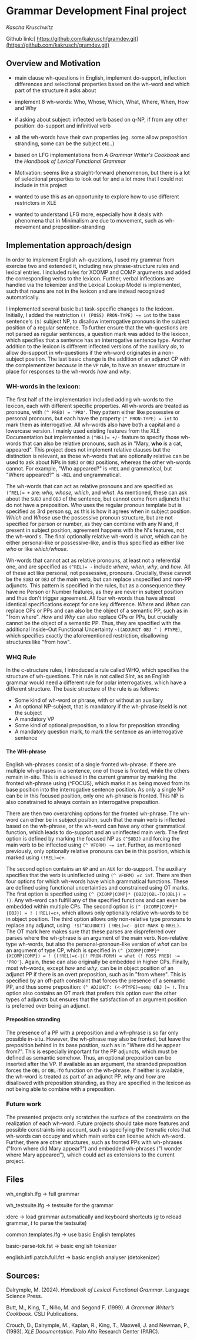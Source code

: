 # Grammar Development Final project
*_Kascha Kruschwitz_* 

Github link:[ https://github.com/kakrusch/gramdev.git](https://github.com/kakrusch/gramdev.git)

## Overview and Motivation


- main clause wh-questions in English, implement do-support, inflection differences and selectional properties based on the wh-word and which part of the structure it asks about
- implement 8 wh-words: Who, Whose, Which, What, Where, When, How and Why
- if asking about subject: inflected verb based on q-NP, if from any other position: do-support and infinitival verb
- all the wh-words have their own properties (eg. some allow preposition stranding, some can be the subject etc..)
- based on LFG implementations from *A Grammar Writer's Cookbook* and the *Handbook of Lexical Functional Grammar*


- Motivation: seems like a straight-forward phenomenon, but there is a lot of selectional properties to look out for and a lot more that I could not include in this project
- wanted to use this as an opportunity to explore how to use different restrictors in XLE
- wanted to understand LFG more, especially how it deals with phenomena that in Minimalism are due to movement, such as wh-movement and preposition-stranding

## Implementation approach/design

In order to implement English wh-questions, I used my grammar from exercise two and extended it, including new phrase-structure rules and lexical entries. I included rules for XCOMP and COMP arguments and added the corresponding verbs to the lexicon. Further, verbal inflections are handled via the tokenizer and the Lexical Lookup Model is implemented, such that nouns are not in the lexicon and are instead recognized automatically. 

I implemented several basic but task-specific changes to the lexicon. Initially, I added the restriction `(! (POSS) PRON-TYPE) ~= int` to the base sentence's `(S)` subject NP, to disallow interrogative pronouns in the subject position of a regular sentence. To further ensure that the wh-questions are not parsed as regular sentences, a question mark was added to the lexicon, which specifies that a sentence has an interrogative sentence type. Another addition to the lexicon is different inflected versions of the auxiliary *do*, to allow do-support in wh-questions if the wh-word originates in a non-subject position. The last basic change is the addition of an adjunct CP with the complementizer *because* in the `VP` rule, to have an answer structure in place for responses to the wh-words *how* and *why*. 


### WH-words in the lexicon:
The first half of the implementation included adding wh-words to the lexicon, each with different specific properties. All wh-words are treated as pronouns, with `(^ PRED) = 'PRO'`. They pattern either like possessive or personal pronouns, but each have the property `(^ PRON-TYPE) = int` to mark them as interrogative. All wh-words also have both a capital and a lowercase version. I mainly used existing features from the XLE Documentation but implemented a `(^REL)= +/-` feature to specify those wh-words that can also be relative pronouns, such as in "Mary, **who** is a cat, appeared". This project does not implement relative clauses but the distinction is relevant, as those wh-words that are optionally relative can be used to ask about NPs in `SUBJ` or `OBJ` positions, whereas the other wh-words cannot. For example, "Who appeared?" is `+REL` and grammatical, but "Where appeared?" is `-REL` and ungrammatical.

The wh-words that can act as relative pronouns and are specified as `(^REL)= +` are: *who, whose, which*, and *what*. As mentioned, these can ask about the `SUBJ` and `OBJ` of the sentence, but cannot come from adjuncts that do not have a preposition. *Who* uses the regular pronoun template but is specified as 3rd person sg, as this is how it agrees when in subject position. *Which* and *Whose* use the possessive pronoun structure, but are not specified for person or number, as they can combine with any N and, if present in subject position, agreement happens with the N's features, not the wh-word's. The final optionally relative wh-word is *what*, which can be either personal-like or possessive-like, and is thus specified as either like *who* or like *which/whose*.


Wh-words that cannot act as relative pronouns, at least not a referential one, and are specified as `(^REL)= -` include *where*, *when*, *why*, and *how*. All of these act like personal, not possessive, pronouns. Crucially, these cannot be the `SUBJ` or `OBJ` of the main verb, but can replace unspecified and non-PP adjuncts. This pattern is specified in the rules, but as a consequence they have no Person or Number features, as they are never in subject position and thus don't trigger agreement. All four wh-words thus have almost identical specifications except for one key difference. *Where* and *When* can replace CPs or PPs and can also be the object of a semantic PP, such as in "from where". *How* and *Why* can also replace CPs or PPs, but crucially cannot be the object of a semantic PP. Thus, they are specified with the additional Inside-Out Functional Uncertainty `~((ADJUNCT OBJ ^ ) PTYPE)`, which specifies exactly the aforementioned restriction, disallowing structures like "from how".


### WHQ Rule 

In the c-structure rules, I introduced a rule called WHQ, which specifies the structure of wh-questions. This rule is not called  SInt, as an English grammar would need a different rule for polar interrogatives, which have a different structure. The basic structure of the rule is as follows:

- Some kind of wh-word or phrase, with or without an auxiliary
- An optional NP-subject, that is mandatory if the wh-phrase itseld is not the subject
- A mandatory VP
- Some kind of optional preposition, to allow for preposition stranding 
- A mandatory question mark, to mark the sentence as an interrogative sentence


#### The WH-phrase 

English wh-phrases consist of a single fronted wh-phrase. If there are multiple wh-phrases in a sentence, one of those is fronted, while the others remain in-situ. This is achieved in the current grammar by marking the fronted wh-phrase using (^FOCUS), which marks it as being moved from its base position into the interrogative sentence position. As only a single NP can be in this focused position, only one wh-phrase is fronted. This NP is also constrained to always contain an interrogative preposition. 

There are then two overarching options for the fronted wh-phrase. The wh-word can either be in subject position, such that the main verb is inflected based on the wh-phrase, or the wh-word can have any other grammatical function, which leads to do-support and an uninflected main verb. The first option is defined by marking the focused NP as `(^SUBJ)` and forcing the main verb to be inflected using `(^ VFORM) ~= inf`. Further, as mentioned previously, only optionally relative pronouns can be in this position, which is marked using `(!REL)=c+`. 

The second option contains an `NP` and an `AUX` for do-support. The auxiliary specifies that the verb is uninflected using `(^ VFORM) =c inf`. There are then four options for which wh-words have which grammatical functions. These are defined using functional uncertainties and constrained using OT marks. The first option is specified using `(^ {XCOMP|COMP}* {OBJ2|OBL-TO|OBL}) = !)`. Any wh-word can fulfill any of the specified functions and can even be embedded within multiple CPs. The second option is `(^ {XCOMP|COMP}* {OBJ}) = ! (!REL)=c+`, which allows only optionally relative wh-words to be in object position. The third option allows only non-relative type pronouns to replace any adjunct, using ` !$(^ADJUNCT) (!REL)=c- @(OT-MARK Q-NREL)`. The OT mark here makes sure that these parses are dispreferred over parses where the wh-phrase is an argument of the main verb. Non-relative type wh-words, but also the personal-pronoun-like version of *what* can be an argument of type CP, which is specified in `(^ {XCOMP|COMP}* {XCOMP|COMP}) = ! {(!REL)=c-|(! PRON-FORM) = what (! POSS PRED) ~= 'PRO'}`. Again, these can also originally be embedded in higher CPs. Finally, most wh-words, except *how* and *why*, can be in object position of an adjunct PP if there is an overt preposition, such as in "from where". This is specified by an off-path constraint that forces the presence of a semantic PP, and thus some preposition: `(^ ADJUNCT: (<-PTYPE)=sem; OBJ )= !`. This option also contains an OT mark that prefers this option over the other types of adjuncts but ensures that the satisfaction of an argument position is preferred over being an adjunct.


#### Preposition stranding
The presence of a PP with a preposition and a wh-phrase is so far only possible in-situ. However, the wh-phrase may also be fronted, but leave the preposition behind in its base position, such as in "Where did he appear from?". This is especially important for the PP adjuncts, which must be defined as semantic somehow. Thus, an optional preposition can be inserted after the VP. If available as an argument, the stranded preposition forces the `OBL` or `OBL-TO` function on the wh-phrase. If neither is available, the wh-word is treated as part of an adjunct PP. *why* and *how* are disallowed with preposition stranding, as they are specified in the lexicon as not being able to combine with a preposition.

  
### Future work

The presented projects only scratches the surface of the constraints on the realization of each wh-word. Future projects should take more features and possible constraints into account, such as specifying the thematic roles that wh-words can occupy and which main verbs can license which wh-word. Further, there are other structures, such as fronted PPs with wh-phrases ("from where did Mary appear?") and embedded wh-phrases ("I wonder where Mary appeared"), which could act as extensions to the current project.




## Files

wh_english.lfg  -> full grammar

wh_testsuite.lfg  -> testsuite for the grammar

xlerc         -> load grammar automatically and keyboard shortcuts (*g* to reload grammar, *t* to parse the testsuite)

common.templates.lfg  -> use basic English templates

basic-parse-tok.fst  -> basic english tokenizer

english.infl.patch.full.fst -> basic english analyser (detokenizer)



## Sources:
Dalrymple, M. (2024). *Handbook of Lexical Functional Grammar*. Language Science Press.

Butt, M., King, T., Niño, M. and Segond F. (1999). *A Grammar Writer’s Cookbook*. CSLI Publications.

Crouch, D., Dalrymple, M., Kaplan, R., King, T., Maxwell, J. and Newman, P., (1993). *XLE Documentation*. Palo Alto Research Center (PARC).
